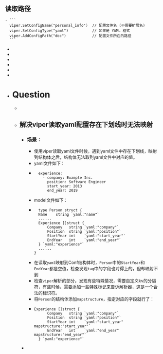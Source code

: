 ## 读取路径
	- ```
	  viper.SetConfigName("personal_info")  // 配置文件名 (不需要扩展名)
	  viper.SetConfigType("yaml")           // 如果是 YAML 格式
	  viper.AddConfigPath("doc")            // 配置文件所在的路径
	  ```
-
-
-
-
-
-
- # Question
	-
	- ## 解决viper读取yaml配置存在下划线时无法映射
		- ### 场景：
			- 使用viper读取yaml文件时候，遇到yaml文件中存在下划线，映射到结构体之后，结构体无法取到yaml文件中对应的值。
			- yaml文件如下：
			- ```
			  	experience: 
			      - company: Example Inc.
			        position: Software Engineer
			        start_year: 2013 
			        end_year: 2019 
			  ```
			- model文件如下：
			- ```
			  	type Person struct {
			  	Name    string `yaml:"name"`
			  	......
			  	Experience []struct {
			  		Company   string `yaml:"company"`
			  		Position  string `yaml:"position"`
			  		StartYear int    `yaml:"start_year"`
			  		EndYear   int    `yaml:"end_year"`
			  	} `yaml:"experience"`
			  	......
			  }
			  ```
			- 在读取`yaml`映射到Conf结构体时，`Person`中的`StartYear`和`EndYear`都是空值，检查发现`tag`中的字段也对得上的，但却映射不到
			- 检查`viper`解析的部分，发现有些特殊情况，需要自定义kv的分隔符，有些时候，需要添加一些特殊标记来告诉解析器，这是一个合法的标识符。
			- 将`Person`的结构体添加`mapstructure`，指定对应的字段就行了：
			- ```
			  Experience []struct {
			  		Company   string `yaml:"company"`
			  		Position  string `yaml:"position"`
			  		StartYear int    `yaml:"start_year" mapstructure:"start_year"`
			  		EndYear   int    `yaml:"end_year" mapstructure:"end_year"`
			  	} `yaml:"experience"`
			  ```
		-